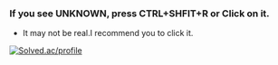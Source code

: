 ### If you see UNKNOWN, press CTRL+SHFIT+R or Click on it.

- It may not be real.I recommend you to click it.


[![Solved.ac/profile](http://mazassumnida.wtf/api/generate_badge?boj=winston1214)](https://solved.ac/winston1214)
